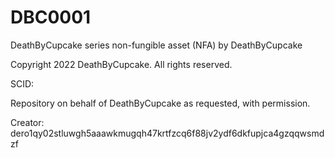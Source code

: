 # DBC0001
DeathByCupcake series non-fungible asset (NFA) by DeathByCupcake

Copyright 2022 DeathByCupcake. All rights reserved.

SCID: 

Repository on behalf of DeathByCupcake as requested, with permission.

Creator: dero1qy02stluwgh5aaawkmugqh47krtfzcq6f88jv2ydf6dkfupjca4gzqqwsmdzf
